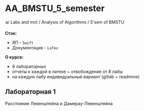 # AA_BMSTU_5_semester
:bar_chart: Labs and mct / Analysis of Algorithms / 5'sem of BMSTU

 **Стэк:**
* ЯП - `Swift`  
* Документация - `LaTex`
  
**О курсе:**
* 8 лабораторных  
* отчеты к каждой в латехе ~ отвобождение от 8 лабы  
* на каждую лабу индивидуальный вариант (gitlab + readmine) 
  
## Лабораторная 1
Расстояние Левенштейна и Дамерау-Левенштейна


